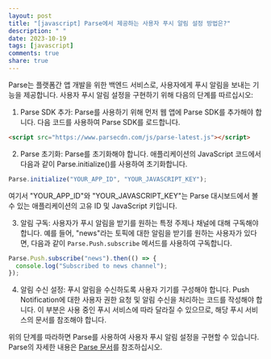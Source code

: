 ```yaml
---
layout: post
title: "[javascript] Parse에서 제공하는 사용자 푸시 알림 설정 방법은?"
description: " "
date: 2023-10-19
tags: [javascript]
comments: true
share: true
---
```


Parse는 플랫폼간 앱 개발을 위한 백엔드 서비스로, 사용자에게 푸시 알림을 보내는 기능을 제공합니다. 사용자 푸시 알림 설정을 구현하기 위해 다음의 단계를 따르십시오:

1. Parse SDK 추가: Parse를 사용하기 위해 먼저 웹 앱에 Parse SDK를 추가해야 합니다. 다음 코드를 사용하여 Parse SDK를 로드합니다.

```html
<script src="https://www.parsecdn.com/js/parse-latest.js"></script>
```

2. Parse 초기화: Parse를 초기화해야 합니다. 애플리케이션의 JavaScript 코드에서 다음과 같이 Parse.initialize()를 사용하여 초기화합니다.

```javascript
Parse.initialize("YOUR_APP_ID", "YOUR_JAVASCRIPT_KEY");
```

여기서 "YOUR_APP_ID"와 "YOUR_JAVASCRIPT_KEY"는 Parse 대시보드에서 볼 수 있는 애플리케이션의 고유 ID 및 JavaScript 키입니다.

3. 알림 구독: 사용자가 푸시 알림을 받기를 원하는 특정 주제나 채널에 대해 구독해야 합니다. 예를 들어, "news"라는 토픽에 대한 알림을 받기를 원하는 사용자가 있다면, 다음과 같이 `Parse.Push.subscribe` 메서드를 사용하여 구독합니다.

```javascript
Parse.Push.subscribe("news").then(() => {
  console.log("Subscribed to news channel");
});
```

4. 알림 수신 설정: 푸시 알림을 수신하도록 사용자 기기를 구성해야 합니다. Push Notification에 대한 사용자 권한 요청 및 알림 수신을 처리하는 코드를 작성해야 합니다. 이 부분은 사용 중인 푸시 서비스에 따라 달라질 수 있으므로, 해당 푸시 서비스의 문서를 참조해야 합니다.

위의 단계를 따라하면 Parse를 사용하여 사용자 푸시 알림 설정을 구현할 수 있습니다. Parse의 자세한 내용은 [Parse 문서](https://docs.parseplatform.org/js/guide/)를 참조하십시오.
